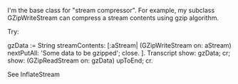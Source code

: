 I'm the base class for "stream compressor". For example, my subclass GZipWriteStream can compress a stream contents using gzip algorithm.Try:gzData := String streamContents: [:aStream|         (GZipWriteStream on: aStream)                nextPutAll: 'Some data to be gzipped';                close. ].Transcript         show: gzData;         cr;        show: (GZipReadStream on: gzData) upToEnd;        cr.See InflateStream